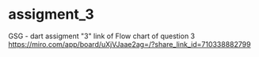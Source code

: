# assigment_3
GSG - dart assigment "3"
link of Flow chart of question 3
https://miro.com/app/board/uXjVJaae2ag=/?share_link_id=710338882799
